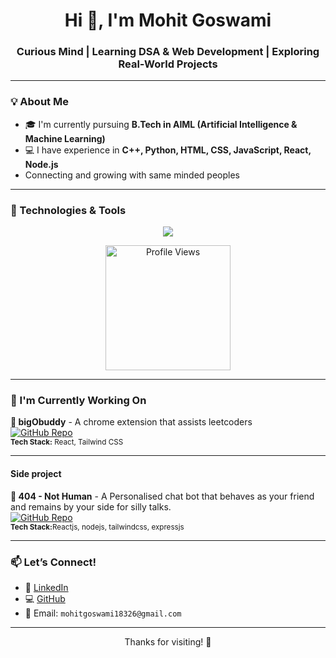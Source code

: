 <h1 align="center">Hi 👋, I'm Mohit Goswami</h1>
<h3 align="center">Curious Mind | Learning DSA & Web Development | Exploring Real-World Projects</h3>

---

### 💡 About Me
- 🎓 I'm currently pursuing **B.Tech in AIML (Artificial Intelligence & Machine Learning)**
- 💻 I have experience in **C++, Python, HTML, CSS, JavaScript, React, Node.js**
- Connecting and growing with same minded peoples


---

### 🔧 Technologies & Tools

<p align="center">
  <img src="https://skillicons.dev/icons?i=cpp,python,html,css,tailwind,js,nodejs,react,express,mongodb,git,github,npm,vscode,vite,vercel" />
</p>

<p align="center">
  <img src="https://komarev.com/ghpvc/?username=Mohitgoswami18&color=blue" alt="Profile Views" width="200" />
</p>

---

### 🌱 I'm Currently Working On
<p align="left">
  <strong>🚀 bigObuddy</strong> - A chrome extension that assists leetcoders
  <br>
  <a href="https://github.com/in/mohitgoswami18/bigObuddy" target="_blank">
    <img src="https://img.shields.io/badge/GitHub-Repo-blue?style=for-the-badge&logo=github" alt="GitHub Repo">
  </a>
  <br>
  <sub><b>Tech Stack:</b> React, Tailwind CSS</sub>
</p>
<hr>

<p align="left">
  <h4> Side project</h4>
  <strong>🔧 404 - Not Human</strong> - A Personalised chat bot that behaves as your friend and remains by your side for silly talks.
  <br>
  <a href="https://github.com/in/mohitgoswami18/404-NotHuman" target="_blank">
    <img src="https://img.shields.io/badge/GitHub-Repo-blue?style=for-the-badge&logo=github" alt="GitHub Repo">
  </a>
  <br>
  <sub><b>Tech Stack:</b>Reactjs, nodejs, tailwindcss, expressjs</sub>
</p>

---

### 📫 Let’s Connect!
- 💼 [LinkedIn](https://linkedin.com/in/mohitgoswami18)
- 💻 [GitHub](https://github.com/mohitgoswami18)
- 📩 Email: `mohitgoswami18326@gmail.com`

---

<p align="center">Thanks for visiting! 🚀</p>
